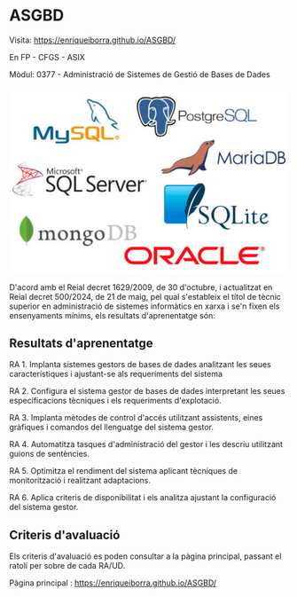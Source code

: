 # ASGBD

Visita:  https://enriqueiborra.github.io/ASGBD/ 

En FP - CFGS - ASIX 

Mòdul: 0377 - Administració de Sistemes de Gestió de Bases de Dades

![CID](docs/imgs/sistemas-GBD.jpg)

D'acord amb el Reial decret 1629/2009, de 30 d'octubre, i actualitzat en Reial decret 500/2024, de 21 de maig, 
pel qual s'estableix el títol de tècnic superior en administració de sistemes informàtics en xarxa i 
se'n fixen els ensenyaments mínims, els resultats d'aprenentatge són:
## Resultats d'aprenentatge
RA 1. Implanta sistemes gestors de bases de dades analitzant les seues característiques i ajustant-se als requeriments del sistema

RA 2. Configura el sistema gestor de bases de dades interpretant les seues especificacions tècniques i els requeriments d'explotació.

RA 3. Implanta mètodes de control d'accés utilitzant assistents, eines gràfiques i comandos del llenguatge del sistema gestor.

RA 4. Automatitza tasques d'administració del gestor i les descriu utilitzant guions de sentències.

RA 5. Optimitza el rendiment del sistema aplicant tècniques de monitorització i realitzant adaptacions.

RA 6. Aplica criteris de disponibilitat i els analitza ajustant la configuració del sistema gestor.

## Criteris d'avaluació
Els criteris d'avaluació es poden consultar a la pàgina principal, passant el ratolí per sobre de cada RA/UD.

Pàgina principal :  https://enriqueiborra.github.io/ASGBD/ 





